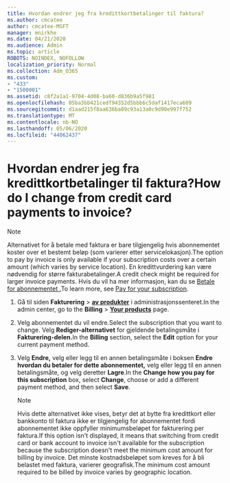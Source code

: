 ```yaml
---
title: Hvordan endrer jeg fra kredittkortbetalinger til faktura?
ms.author: cmcatee
author: cmcatee-MSFT
manager: mnirkhe
ms.date: 04/21/2020
ms.audience: Admin
ms.topic: article
ROBOTS: NOINDEX, NOFOLLOW
localization_priority: Normal
ms.collection: Adm_O365
ms.custom:
- "433"
- "1500001"
ms.assetid: c8f2a1a1-9704-4d08-ba60-d836b9a5f981
ms.openlocfilehash: 05ba3bb421cedf94352d5bbb6c5daf1417eca609
ms.sourcegitcommit: d1aad215f8aa636ba89c93a13a0c9d90e997f752
ms.translationtype: MT
ms.contentlocale: nb-NO
ms.lasthandoff: 05/06/2020
ms.locfileid: "44062437"
---
```

# <a name="how-do-i-change-from-credit-card-payments-to-invoice"></a><span data-ttu-id="c5a7a-102">Hvordan endrer jeg fra kredittkortbetalinger til faktura?</span><span class="sxs-lookup"><span data-stu-id="c5a7a-102">How do I change from credit card payments to invoice?</span></span>

> [!NOTE]
> <span data-ttu-id="c5a7a-103">Alternativet for å betale med faktura er bare tilgjengelig hvis abonnementet koster over et bestemt beløp (som varierer etter servicelokasjon).</span><span class="sxs-lookup"><span data-stu-id="c5a7a-103">The option to pay by invoice is only available if your subscription costs over a certain amount (which varies by service location).</span></span> <span data-ttu-id="c5a7a-104">En kredittvurdering kan være nødvendig for større fakturabetalinger.</span><span class="sxs-lookup"><span data-stu-id="c5a7a-104">A credit check might be required for larger invoice payments.</span></span> <span data-ttu-id="c5a7a-105">Hvis du vil ha mer informasjon, kan du se [Betale for abonnementet .](https://docs.microsoft.com/office365/admin/subscriptions-and-billing/pay-for-your-subscription)</span><span class="sxs-lookup"><span data-stu-id="c5a7a-105">To learn more, see [Pay for your subscription](https://docs.microsoft.com/office365/admin/subscriptions-and-billing/pay-for-your-subscription).</span></span>
  
1. <span data-ttu-id="c5a7a-106">Gå til siden **Fakturering** \> **[av produkter](https://go.microsoft.com/fwlink/p/?linkid=842054)** i administrasjonssenteret.</span><span class="sxs-lookup"><span data-stu-id="c5a7a-106">In the admin center, go to the **Billing** \> **[Your products](https://go.microsoft.com/fwlink/p/?linkid=842054)** page.</span></span>

2. <span data-ttu-id="c5a7a-107">Velg abonnementet du vil endre.</span><span class="sxs-lookup"><span data-stu-id="c5a7a-107">Select the subscription that you want to change.</span></span> <span data-ttu-id="c5a7a-108">Velg **Rediger-alternativet** for gjeldende betalingsmåte i **Fakturering-delen.**</span><span class="sxs-lookup"><span data-stu-id="c5a7a-108">In the **Billing** section, select the **Edit** option for your current payment method.</span></span>

3. <span data-ttu-id="c5a7a-109">Velg **Endre,** velg eller legg til en annen betalingsmåte i boksen **Endre hvordan du betaler for dette abonnementet,** velg eller legg til en annen betalingsmåte, og velg deretter **Lagre**.</span><span class="sxs-lookup"><span data-stu-id="c5a7a-109">In the **Change how you pay for this subscription** box, select **Change**, choose or add a different payment method, and then select **Save**.</span></span>

   > [!NOTE]
   > <span data-ttu-id="c5a7a-110">Hvis dette alternativet ikke vises, betyr det at bytte fra kredittkort eller bankkonto til faktura ikke er tilgjengelig for abonnementet fordi abonnementet ikke oppfyller minimumsbeløpet for fakturering per faktura.</span><span class="sxs-lookup"><span data-stu-id="c5a7a-110">If this option isn't displayed, it means that switching from credit card or bank account to invoice isn't available for the subscription because the subscription doesn't meet the minimum cost amount for billing by invoice.</span></span> <span data-ttu-id="c5a7a-111">Det minste kostnadsbeløpet som kreves for å bli belastet med faktura, varierer geografisk.</span><span class="sxs-lookup"><span data-stu-id="c5a7a-111">The minimum cost amount required to be billed by invoice varies by geographic location.</span></span>
  

